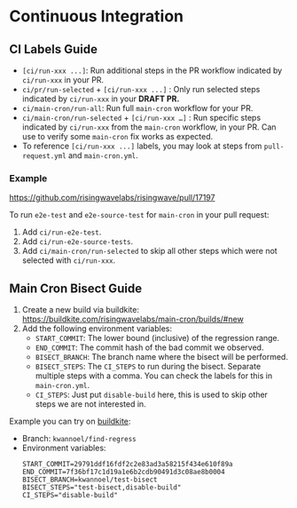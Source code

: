 # Continuous Integration

<!-- TODO: How to debug CI -->

## CI Labels Guide

- `[ci/run-xxx ...]`: Run additional steps in the PR workflow indicated by `ci/run-xxx` in your PR.
- `ci/pr/run-selected` + `[ci/run-xxx ...]` : Only run selected steps indicated by `ci/run-xxx` in your **DRAFT PR.**
- `ci/main-cron/run-all`: Run full `main-cron` workflow for your PR.
- `ci/main-cron/run-selected` + `[ci/run-xxx …]` : Run specific steps indicated by `ci/run-xxx`
  from the `main-cron` workflow, in your PR. Can use to verify some `main-cron` fix works as expected.
- To reference `[ci/run-xxx ...]` labels, you may look at steps from `pull-request.yml` and `main-cron.yml`.

### Example

<https://github.com/risingwavelabs/risingwave/pull/17197>

To run `e2e-test` and `e2e-source-test` for `main-cron` in your pull request:
1. Add `ci/run-e2e-test`.
2. Add `ci/run-e2e-source-tests`.
3. Add `ci/main-cron/run-selected` to skip all other steps which were not selected with `ci/run-xxx`.

## Main Cron Bisect Guide

1. Create a new build via buildkite: https://buildkite.com/risingwavelabs/main-cron/builds/#new
2. Add the following environment variables:
   - `START_COMMIT`: The lower bound (inclusive) of the regression range.
   - `END_COMMIT`: The commit hash of the bad commit we observed.
   - `BISECT_BRANCH`: The branch name where the bisect will be performed.
   - `BISECT_STEPS`: The `CI_STEPS` to run during the bisect. Separate multiple steps with a comma.
                     You can check the labels for this in `main-cron.yml`.
   - `CI_STEPS`: Just put `disable-build` here, this is used to skip other steps we are not interested in.

Example you can try on [buildkite](https://buildkite.com/risingwavelabs/main-cron/builds/#new):
- Branch: `kwannoel/find-regress`
- Environment variables:
  ```
  START_COMMIT=29791ddf16fdf2c2e83ad3a58215f434e610f89a
  END_COMMIT=7f36bf17c1d19a1e6b2cdb90491d3c08ae8b0004
  BISECT_BRANCH=kwannoel/test-bisect
  BISECT_STEPS="test-bisect,disable-build"
  CI_STEPS="disable-build"
  ```